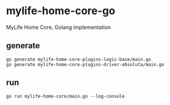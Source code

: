 # mylife-home-core-go

MyLife Home Core, Golang implementation

## generate

```shell
go generate mylife-home-core-plugins-logic-base/main.go 
go generate mylife-home-core-plugins-driver-absoluta/main.go 

```

## run

```shell
go run mylife-home-core/main.go --log-console
```